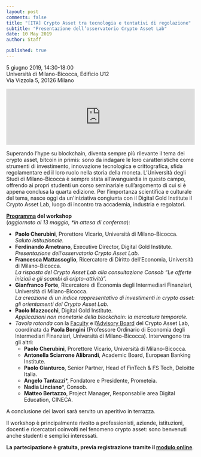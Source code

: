 ```yaml
---
layout: post
comments: false
title: "[ITA] Crypto Asset tra tecnologia e tentativi di regolazione"
subtitle: "Presentazione dell’osservatorio Crypto Asset Lab"
date: 10 May 2019
author: Staff

published: true
---
```


5 giugno 2019, 14:30-18:00  
Università di Milano-Bicocca, Edificio U12  
Via Vizzola 5, 20126 Milano

<iframe src="https://www.google.com/maps/embed?pb=!1m18!1m12!1m3!1d2795.724730599951!2d9.210350970159201!3d45.51561964392843!2m3!1f0!2f0!3f0!3m2!1i1024!2i768!4f13.1!3m3!1m2!1s0x4786c7462e865061%3A0x34595440cca7155a!2s11%C2%B0+Piano+Residenza+Universitaria+Bicocca+U12!5e0!3m2!1sen!2sit!4v1557329984145!5m2!1sen!2sit"  width="100%" height="auto" frameborder="0" style="border:0" allowfullscreen></iframe>

Superando l’hype su blockchain, diventa sempre più rilevante il tema dei crypto asset, bitcoin in primis: sono da indagare le loro caratteristiche come strumenti di investimento, innovazione tecnologica e crittografica, sfida regolamentare ed il loro ruolo nella storia della moneta. L’Università degli Studi di Milano-Bicocca è sempre stata all’avanguardia in questo campo, offrendo ai propri studenti un corso seminariale sull’argomento di cui si è appena conclusa la quarta edizione. Per l’importanza scientifica e culturale del tema, nasce oggi da un'iniziativa congiunta con il Digital Gold Institute il Crypto Asset Lab, luogo di incontro tra accademia, industria e regolatori.

**[Programma](http://cryptoassetlab.diseade.unimib.it/docs/20190605-presentazione-cal.pdf) del workshop**  
(*aggiornato al 13 maggio, \*in attesa di conferma*):

- **Paolo Cherubini**, Prorettore Vicario, Università di Milano-Bicocca.  
*Saluto istituzionale.*
- **Ferdinando Ametrano**, Executive Director, Digital Gold Institute.  
*Presentazione dell’osservatorio Crypto Asset Lab.*
- **Francesca Mattassoglio**, Ricercatore di Diritto dell’Economia, Università di Milano-Bicocca.  
*La risposta del Crypto Asset Lab alla consultazione Consob “Le offerte iniziali e gli scambi di cripto-attività”.*
- **Gianfranco Forte**, Ricercatore di Economia degli Intermediari Finanziari, Università di Milano-Bicocca.  
*La creazione di un indice rappresentativo di investimenti in crypto asset: gli orientamenti del Crypto Asset Lab.*
- **Paolo Mazzocchi**, Digital Gold Institute.  
*Applicazioni non monetarie della blockchain: la marcatura temporale.*
- *Tavola rotonda* con la [Faculty](/faculty/) e l’[Advisory Board](/advisory-board/) del Crypto Asset Lab, coordinata da **Paola Bongini** (Professore Ordinario di Economia degli Intermediari Finanziari, Università di Milano-Bicocca). Intervengono tra gli altri:
  - **Paolo Cherubini**, Prorettore Vicario, Università di Milano-Bicocca.
  - **Antonella Sciarrone Alibrandi**, Academic Board, European Banking Institute.
  - **Paolo Gianturco**, Senior Partner, Head of FinTech & FS Tech, Deloitte Italia.
  - **Angelo Tantazzi**\*, Fondatore e Presidente, Prometeia.
  - **Nadia Linciano**\*, Consob.
  - **Matteo Bertazzo**, Project Manager, Responsabile area Digital Education, CINECA.

A conclusione dei lavori sarà servito un aperitivo in terrazza.

Il workshop è principalmente rivolto a professionisti, aziende, istituzioni, docenti e ricercatori coinvolti nel fenomeno crypto asset: sono benvenuti anche studenti e semplici interessati.

**La partecipazione è gratuita, previa registrazione tramite il [modulo online](https://docs.google.com/forms/d/e/1FAIpQLSeI4YDiaNdSCOr2h0QXa9qDUSmmsFqtdgsk6j4_x8FcVgK84Q/viewform)**.
